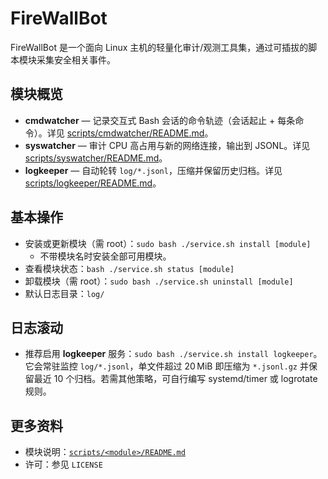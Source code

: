 # FireWallBot

FireWallBot 是一个面向 Linux 主机的轻量化审计/观测工具集，通过可插拔的脚本模块采集安全相关事件。

## 模块概览

- **cmdwatcher** — 记录交互式 Bash 会话的命令轨迹（会话起止 + 每条命令）。详见 [scripts/cmdwatcher/README.md](scripts/cmdwatcher/README.md)。
- **syswatcher** — 审计 CPU 高占用与新的网络连接，输出到 JSONL。详见 [scripts/syswatcher/README.md](scripts/syswatcher/README.md)。
- **logkeeper** — 自动轮转 `log/*.jsonl`，压缩并保留历史归档。详见 [scripts/logkeeper/README.md](scripts/logkeeper/README.md)。

## 基本操作

- 安装或更新模块（需 root）：`sudo bash ./service.sh install [module]`
  - 不带模块名时安装全部可用模块。
- 查看模块状态：`bash ./service.sh status [module]`
- 卸载模块（需 root）：`sudo bash ./service.sh uninstall [module]`
- 默认日志目录：`log/`

## 日志滚动

- 推荐启用 **logkeeper** 服务：`sudo bash ./service.sh install logkeeper`。它会常驻监控 `log/*.jsonl`，单文件超过 20 MiB 即压缩为 `*.jsonl.gz` 并保留最近 10 个归档。若需其他策略，可自行编写 systemd/timer 或 logrotate 规则。

## 更多资料

- 模块说明：[`scripts/<module>/README.md`](scripts)
- 许可：参见 `LICENSE`
